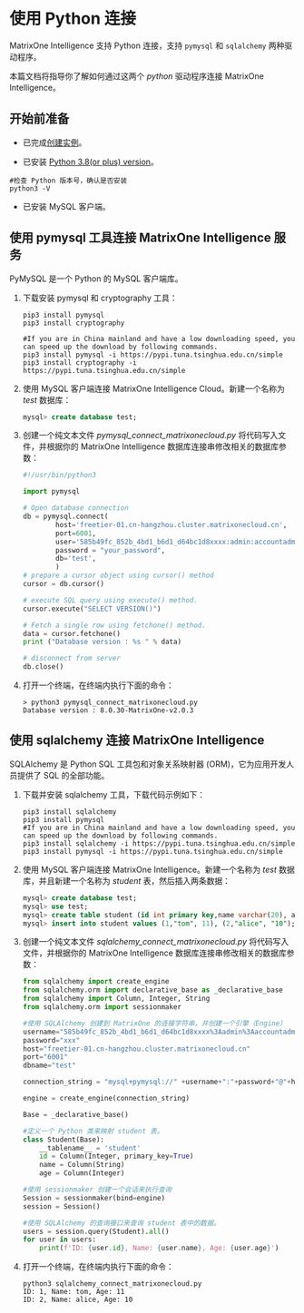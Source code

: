 # 使用 Python 连接

MatrixOne Intelligence 支持 Python 连接，支持 `pymysql` 和 `sqlalchemy` 两种驱动程序。

本篇文档将指导你了解如何通过这两个 *python* 驱动程序连接 MatrixOne Intelligence。

## 开始前准备

- 已完成[创建实例](../../Instance-Mgmt/create-instance/create-serverless-instance.md)。

- 已安装 [Python 3.8(or plus) version](https://www.python.org/downloads/)。

```
#检查 Python 版本号，确认是否安装
python3 -V
```

- 已安装 MySQL 客户端。

## 使用 pymysql 工具连接 MatrixOne Intelligence 服务

PyMySQL 是一个 Python 的 MySQL 客户端库。

1. 下载安装 pymysql 和 cryptography 工具：

    ```
    pip3 install pymysql
    pip3 install cryptography

    #If you are in China mainland and have a low downloading speed, you can speed up the download by following commands.
    pip3 install pymysql -i https://pypi.tuna.tsinghua.edu.cn/simple
    pip3 install cryptography -i https://pypi.tuna.tsinghua.edu.cn/simple
    ```

2. 使用 MySQL 客户端连接 MatrixOne Intelligence Cloud。新建一个名称为 *test* 数据库：

    ```sql
    mysql> create database test;
    ```

3. 创建一个纯文本文件 *pymysql_connect_matrixonecloud.py* 将代码写入文件，并根据你的 MatrixOne Intelligence 数据库连接串修改相关的数据库参数：

    ```python
    #!/usr/bin/python3

    import pymysql

    # Open database connection
    db = pymysql.connect(
            host='freetier-01.cn-hangzhou.cluster.matrixonecloud.cn',
            port=6001,
            user='585b49fc_852b_4bd1_b6d1_d64bc1d8xxxx:admin:accountadmin',
            password = "your_password",
            db='test',
            )
    # prepare a cursor object using cursor() method
    cursor = db.cursor()

    # execute SQL query using execute() method.
    cursor.execute("SELECT VERSION()")

    # Fetch a single row using fetchone() method.
    data = cursor.fetchone()
    print ("Database version : %s " % data)

    # disconnect from server
    db.close()

    ```

4. 打开一个终端，在终端内执行下面的命令：

    ```
    > python3 pymysql_connect_matrixonecloud.py
    Database version : 8.0.30-MatrixOne-v2.0.3
    ```

## 使用 sqlalchemy 连接 MatrixOne Intelligence

SQLAlchemy 是 Python SQL 工具包和对象关系映射器 (ORM)，它为应用开发人员提供了 SQL 的全部功能。

1. 下载并安装 sqlalchemy 工具，下载代码示例如下：

    ```
    pip3 install sqlalchemy
    pip3 install pymysql
    #If you are in China mainland and have a low downloading speed, you can speed up the download by following commands.
    pip3 install sqlalchemy -i https://pypi.tuna.tsinghua.edu.cn/simple
    pip3 install pymysql -i https://pypi.tuna.tsinghua.edu.cn/simple
    ```

2. 使用 MySQL 客户端连接 MatrixOne Intelligence。新建一个名称为 *test* 数据库，并且新建一个名称为 *student* 表，然后插入两条数据：

    ```sql
    mysql> create database test;
    mysql> use test;
    mysql> create table student (id int primary key,name varchar(20), age int);
    mysql> insert into student values (1,"tom", 11), (2,"alice", "10");

    ```

3. 创建一个纯文本文件 *sqlalchemy_connect_matrixonecloud.py* 将代码写入文件，并根据你的 MatrixOne Intelligence 数据库连接串修改相关的数据库参数：

    ```python
    from sqlalchemy import create_engine
    from sqlalchemy.orm import declarative_base as _declarative_base
    from sqlalchemy import Column, Integer, String
    from sqlalchemy.orm import sessionmaker

    #使用 SQLAlchemy 创建到 MatrixOne 的连接字符串，并创建一个引擎（Engine）
    username="585b49fc_852b_4bd1_b6d1_d64bc1d8xxxx%3Aadmin%3Aaccountadmin"
    password="xxx"
    host="freetier-01.cn-hangzhou.cluster.matrixonecloud.cn"
    port="6001"
    dbname="test"

    connection_string = "mysql+pymysql://" +username+":"+password+"@"+host+":"+port+"/"+dbname

    engine = create_engine(connection_string)

    Base = _declarative_base()

    #定义一个 Python 类来映射 student 表。
    class Student(Base):
        __tablename__ = 'student'
        id = Column(Integer, primary_key=True)
        name = Column(String)
        age = Column(Integer)

    #使用 sessionmaker 创建一个会话来执行查询
    Session = sessionmaker(bind=engine)
    session = Session()

    #使用 SQLAlchemy 的查询接口来查询 student 表中的数据。
    users = session.query(Student).all()
    for user in users:
        print(f'ID: {user.id}, Name: {user.name}, Age: {user.age}')
    ```

4. 打开一个终端，在终端内执行下面的命令：

    ```
    python3 sqlalchemy_connect_matrixonecloud.py
    ID: 1, Name: tom, Age: 11
    ID: 2, Name: alice, Age: 10
    ```

